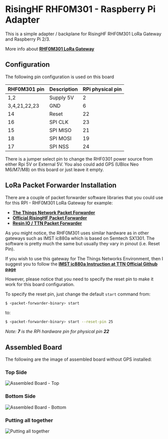 # RisingHF RHF0M301 - Raspberry Pi Adapter

This is a simple adapter / backplane for RisingHF RHF0M301 LoRa Gateway and Raspberry Pi 2/3. 

More info about [**RHF0M301 LoRa Gateway**](http://www.risinghf.com/product/rhf0m301/?lang=en)<br>

## Configuration

The following pin configuration is used on this board

RHF0M301 pin    | Description   | RPi physical pin
----------------|---------------|-----------------
1,2             | Supply 5V     | 2
3,4,21,22,23    | GND           | 6
14              | Reset         | 22
16              | SPI CLK       | 23
15              | SPI MISO      | 21
18              | SPI MOSI      | 19
17              | SPI NSS       | 24

There is a jumper select pin to change the RHF0301 power source from either Rpi 5V or External 5V. You also could add GPS (UBlox Neo M6/M7/M8) on this board or just leave it empty.

## LoRa Packet Forwarder Installation

There are a couple of packet forwarder software libraries that you could use for this RPI - RHF0M301 LoRa Gateway for example:
* [**The Things Network Packet Forwarder**](https://github.com/TheThingsNetwork/packet_forwarder)<br>
* [**Official RisingHF Packet Forwarder**](https://github.com/risinghf/packet_forwarder)<br>
* [**Resin IO / TTN Packet Forwarder**](https://github.com/jpmeijers/ttn-resin-gateway-rpi)<br>

As you might notice, the RHF0M301 uses similar hardware as in other gateways such as IMST ic880a which is based on Semtech SX1301. The software is pretty much the same but usually they vary in pinout (i.e. Reset Pin).

If you wish to use this gateway for The Things Networks Environment, then I suggest you to follow the [**IMST ic880a Instruction at TTN Official Github page**](https://github.com/TheThingsNetwork/packet_forwarder/blob/master/docs/INSTALL_INSTRUCTIONS/IMST_RPI.md)<br>

However, please notice that you need to specify the reset pin to make it work for this board configuration.

To specify the reset pin, just change the default `start` command from:
```bash
$ <packet-forwarder-binary> start
```
to:
```bash
$ <packet-forwarder-binary> start --reset-pin 25
```
_Note: **7** is the RPi hardware pin for physical pin **22**_

## Assembled Board
The following are the image of assembled board without GPS installed:

### Top Side
![Assembled Board - Top](/images/rhf0m301-pi-adapter_1.jpg)

### Bottom Side
![Assembled Board - Bottom](/images/rhf0m301-pi-adapter_2.jpg)

### Putting all together
![Putting all together](/images/rhf0m301-pi-gateway_assembled.jpg)
